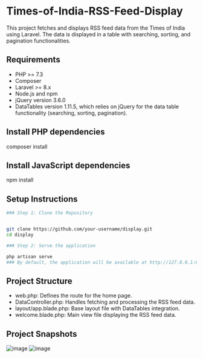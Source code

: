 # Times-of-India-RSS-Feed-Display

This project fetches and displays RSS feed data from the Times of India using Laravel. The data is displayed in a table with searching, sorting, and pagination functionalities.

## Requirements

- PHP >= 7.3
- Composer
- Laravel >= 8.x
- Node.js and npm
- jQuery version 3.6.0
- DataTables version 1.11.5, which relies on jQuery for the data table functionality (searching, sorting, pagination).

## Install PHP dependencies
composer install

## Install JavaScript dependencies
npm install

## Setup Instructions
```bash
### Step 1: Clone the Repository


git clone https://github.com/your-username/display.git
cd display

### Step 2: Serve the application

php artisan serve
### By default, the application will be available at http://127.0.0.1:8000.
```
## Project Structure

- web.php: Defines the route for the home page.
- DataController.php: Handles fetching and processing the RSS feed data.
- layout/app.blade.php: Base layout file with DataTables integration.
- welcome.blade.php: Main view file displaying the RSS feed data.

## Project Snapshots
![image](https://github.com/Susmitha-IT/Times-of-India-RSS-Feed-Display/assets/154817866/24912b90-852e-424c-9ae5-1279649a4af1)
![image](https://github.com/Susmitha-IT/Times-of-India-RSS-Feed-Display/assets/154817866/3ab89c76-9cb8-42b8-ab19-4831a535af5f)


